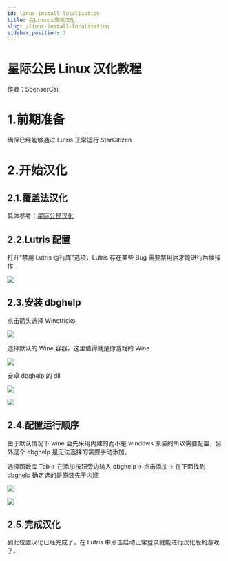 ```yaml
---
id: linux-install-localization
title: 在Linux上安装汉化
slug: /linux-install-localization
sidebar_position: 3
---
```

# 星际公民 Linux 汉化教程

作者：SpenserCai

# 1.前期准备

确保已经能够通过 Lutris 正常运行 StarCitizen

# 2.开始汉化

## 2.1.覆盖法汉化

具体参考：[星际公民汉化](https://w055zygb2d.feishu.cn/docx/TE0MdoEJ5oOUB8x6NuZc3fDinAf)

## 2.2.Lutris 配置

打开“禁用 Lutris 运行库”选项，Lutris 存在某些 Bug 需要禁用后才能进行后续操作

![](img/boxcneN4I7qY0Eg9IgL0QqVAhNb.png)

## 2.3.安装 dbghelp

点击箭头选择 Winetricks

![](img/boxcnwshbi0S4zdeYja8DMLzGxc.png)

选择默认的 Wine 容器，这里值得就是你游戏的 Wine

![](img/boxcnxg0qgL8VRB6OJaVeE1Etgd.jpg)

安卓 dbghelp 的 dll

![](img/boxcn0toyAWsDxyNyItV42r88ub.jpg)

![](img/boxcn9mj834s2MGTBgybQh7niFb.jpg)

## 2.4.配置运行顺序

由于默认情况下 wine 会先采用内建的而不是 windows 原装的所以需要配置，另外这个 dbghelp 是无法选择的需要手动添加。

选择函数库 Tab-> 在添加按钮旁边输入 dbghelp-> 点击添加-> 在下面找到 dbghelp 确定选的是原装先于内建

![](img/boxcn0LrOqJZ1f3lFdahWVAHsKR.jpg)

![](img/boxcnlEaFPmCGtVXvJfQeyjHIfg.jpg)

## 2.5.完成汉化

到此位置汉化已经完成了，在 Lutris 中点击启动正常登录就能进行汉化版的游戏了。
